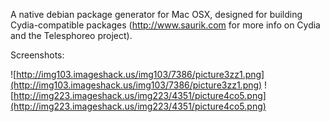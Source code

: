 A native debian package generator for Mac OSX, designed for building Cydia-compatible packages (http://www.saurik.com for more info on Cydia and the Telesphoreo project).

Screenshots:

![http://img103.imageshack.us/img103/7386/picture3zz1.png](http://img103.imageshack.us/img103/7386/picture3zz1.png) ![http://img223.imageshack.us/img223/4351/picture4co5.png](http://img223.imageshack.us/img223/4351/picture4co5.png)